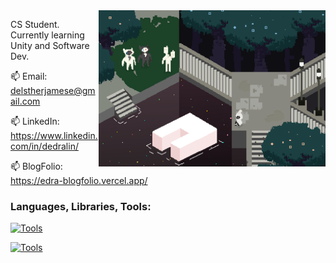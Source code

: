 <img align="right" src="https://raw.githubusercontent.com/jamesedra/blog-portfolio/master/public/images/design-concept.PNG" alt="pixel-art" height="250"/>

CS Student. Currently learning Unity and Software Dev.

📫 Email: delstherjamese@gmail.com

📫 LinkedIn: https://www.linkedin.com/in/dedralin/

📫 BlogFolio: https://edra-blogfolio.vercel.app/


### Languages, Libraries, Tools:

[![Tools](https://skillicons.dev/icons?i=unity,cs,cpp,c,java,py&theme=dark)](https://skillicons.dev)

[![Tools](https://skillicons.dev/icons?i=react,js,ts,nextjs,tailwind,nodejs,mysql&theme=dark)](https://skillicons.dev)

<!--
**jamesedra/jamesedra** is a ✨ _special_ ✨ repository because its `README.md` (this file) appears on your GitHub profile.

Here are some ideas to get you started:

- 🔭 I’m currently working on ...
- 🌱 I’m currently learning ...
- 👯 I’m looking to collaborate on ...
- 🤔 I’m looking for help with ...
- 💬 Ask me about ...
- 📫 How to reach me: ...
- 😄 Pronouns: ...
- ⚡ Fun fact: ...
-->
